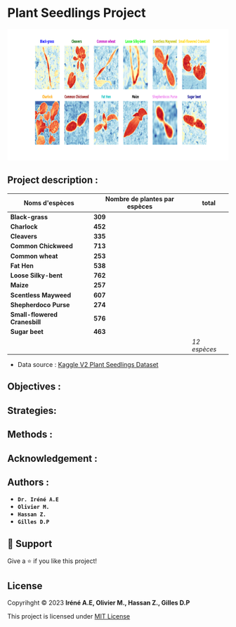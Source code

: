 # <!-- TITLE --> Plant Seedlings Project
<img width="1000px" height="300px" src="images/out.png"></img>

## Project description :

| __Noms d'espèces__                    | __Nombre de plantes par espèces__ |  total|
|---------------------------------------|----------------------------------|------|
| __Black-grass__                       | __309__               |
| __Charlock__                          | __452__               |
| __Cleavers__                          | __335__               |
| __Common Chickweed__                  | __713__               |
| __Common wheat__                      | __253__               |
| __Fat Hen__                           | __538__               |
| __Loose Silky-bent__                  | __762__               |
| __Maize__                             | __257__               |
| __Scentless Mayweed__                 | __607__               |
| __Shepherdoco Purse__                 | __274__               |
| __Small-flowered Cranesbill__         | __576__               |
| __Sugar beet__                        | __463__               | 
|                                       |                       | _12 espèces_|

- Data source : [Kaggle V2 Plant Seedlings Dataset](https://www.kaggle.com/datasets/vbookshelf/v2-plant-seedlings-dataset)

## Objectives : 

## Strategies:

## Methods :

## Acknowledgement :

## Authors : 
* __**```Dr. Iréné A.E```**__
* __**```Olivier M.```**__ 
* __**```Hassan Z.```**__
* __**```Gilles D.P```**__

## 🤝 Support 
Give a ⭐ if you like this project!

## License 
Copyrihght © 2023 __**Iréné A.E, Olivier M., Hassan Z., Gilles D.P**__

This project is licensed under [MIT License](https://github.com/amiehe-essomba/Plant_Seedlings_ds_Project/blob/Plant_Seedlings/LICENSE)
